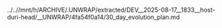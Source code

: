../..//mnt/h/ARCHIVE/.UNWRAP/extracted/DEV__2025-08-17__1833__host-duri-head/__UNWRAP/4fa54f0a14/30_day_evolution_plan.md
